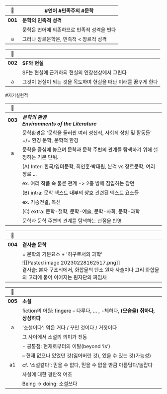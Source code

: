 | 🔗 | #언어 #민족주의 #문학  |
| :-: | - |
| **001** | **문학의 민족적 성격**|
||문학은 언어에 의존하므로 민족적 성격을 띤다 |
| a | 그러나 장르문학은, 민족적 < 장르적 성격 |


| 🔗 |  |
| :-: | - |
| **002** | **SF와 현실** |
||SF는 현실에 근거하되 현실의 연장선상에서 그린다 |
| a |그것이 현실이 되는 것을 목도하며 현실을 떠난 미래를 꿈꾸게 한다|
#자기실현적 

| 🔗 | |
| :-: | - |
| **003** | ***문학의 환경 </br> Environments of the Literature***|
||문학환경은 '문학을 둘러싼 여러 정신적, 사회적 상황 및 활동들' =/= 환경 문학, 문학적 환경 |
| a | 문학을 중심에 놓으며 문학과 문학 주변의 관계를 탐색하기 위해 설정하는 기본 단위.|
|| (A) Inter: 한국/영미문학, 최인훈·박태원, 본격 vs 장르문학, 여러 장르 ... | 
| |ex. 여러 작품 속 불륜 관계 -> 2층 방에 침입하는 장면 |
|| (B) intra: 문학 텍스트 내부의 상호 관련된 텍스트 요소들 |
|| ex. 기승전결, 복선
|| (C) extra: 문학-철학, 문학-예술, 문학-사회, 문학-과학  |
|| 문학과 문학 주변의 관계를 탐색하는 관점을 반영 |

| 🔗 |  |
| :-: | - |
| **004** | **곁사슬 문학** |
||= 문학의 기본요소 + '허구로서의 과학'|
||![[Pasted image 20230228162517.png]]</br> 곁사슬: 분자 구조식에서, 화합물의 탄소 원자 사슬이나 고리 화합물의 고리에 붙어 이어지는 원자단의 짜임새

| 🔗 | |
| :-: | - |
| **005** | **소설**|
||fiction의 어원: fingere – 다루다, … , -체하다, **(모습을) 취하다, 상상하다**
|a|‘소설이다’: 엮은 거다 / 꾸민 것이다 / 거짓이다
||그 사이에서 소설의 의미가 진동
||- 공통점: 현재로부터의 이탈(beyond ‘is’) 
||– 현재 없으나 있었던 것(잃어버린 것), 있을 수 있는 것(가능성)
|a1|cf. ‘소설같다’: 믿을 수 없다, 믿을 수 없을 만큼 아름답다/놀랍다 
||사실에 대한 경탄적 어조
||Being -> doing: 소설쓰다


